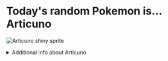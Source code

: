 # Today's random Pokemon is... Articuno

![Articuno shiny sprite](https://raw.githubusercontent.com/PokeAPI/sprites/master/sprites/pokemon/shiny/144.png)

<details>
<summary>Additional info about Articuno</summary>

| srpite type | image |
|------|------|
| back_default | ![Articuno back_default sprite](https://raw.githubusercontent.com/PokeAPI/sprites/master/sprites/pokemon/back/144.png) |
| back_shiny | ![Articuno back_shiny sprite](https://raw.githubusercontent.com/PokeAPI/sprites/master/sprites/pokemon/back/shiny/144.png) |
| front_default | ![Articuno front_default sprite](https://raw.githubusercontent.com/PokeAPI/sprites/master/sprites/pokemon/144.png) | </details>